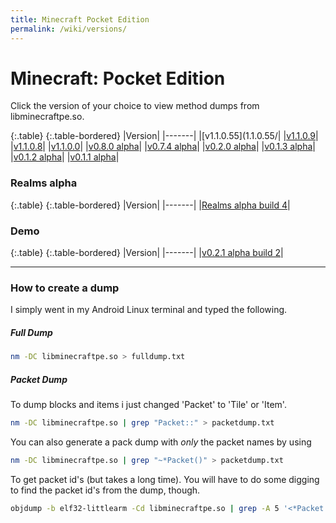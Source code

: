 ```yaml
---
title: Minecraft Pocket Edition
permalink: /wiki/versions/
---
```

# Minecraft: Pocket Edition
Click the version of your choice to view method dumps from libminecraftpe.so.

{:.table}
{:.table-bordered}
|Version|
|-------|
|[v1.1.0.55](1.1.0.55/|
|[v1.1.0.9](1.1.0.9/)|
|[v1.1.0.8](1.1.0.8/)|
|[v1.1.0.0](1.1.0.0/)|
|[v0.8.0 alpha](0.8.0/)|
|[v0.7.4 alpha](0.7.4/)|
|[v0.2.0 alpha](0.2.0/)|
|[v0.1.3 alpha](0.1.3/)|
|[v0.1.2 alpha](0.1.2/)|
|[v0.1.1 alpha](0.1.1/)|

### Realms alpha

{:.table}
{:.table-bordered}
|Version|
|-------|
|[Realms alpha build 4](0.15.0.a4/)|
  
### Demo

{:.table}
{:.table-bordered}
|Version|
|-------|
|[v0.2.1 alpha build 2](demo/0.2.1.2)|

---

### How to create a dump
I simply went in my Android Linux terminal and typed the following.

##### Full Dump

```bash
nm -DC libminecraftpe.so > fulldump.txt
```

##### Packet Dump
To dump blocks and items i just changed 'Packet' to 'Tile' or 'Item'.

```bash
nm -DC libminecraftpe.so | grep "Packet::" > packetdump.txt
```

You can also generate a pack dump with *only* the packet names by using

```bash
nm -DC libminecraftpe.so | grep "~*Packet()" > packetdump.txt
```

To get packet id's (but takes a long time). You will have to do some digging to find the packet id's from the dump, though.

```bash
objdump -b elf32-littlearm -Cd libminecraftpe.so | grep -A 5 '<*Packet::getId()' > fullpacketdump.txt
```
